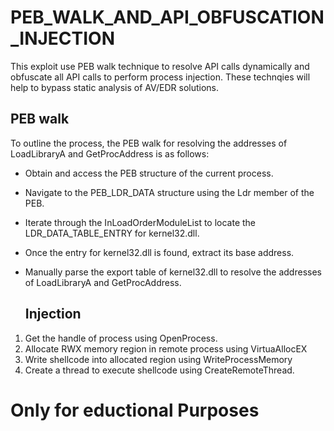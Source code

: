 # PEB_WALK_AND_API_OBFUSCATION_INJECTION
This exploit use PEB walk technique to resolve API calls dynamically and obfuscate all API calls to perform process injection. These technqies will help to bypass static analysis of AV/EDR solutions.

## PEB walk
To outline the process, the PEB walk for resolving the addresses of LoadLibraryA and GetProcAddress is as follows:

* Obtain and access the PEB structure of the current process.
* Navigate to the PEB_LDR_DATA structure using the Ldr member of the PEB.
* Iterate through the InLoadOrderModuleList to locate the LDR_DATA_TABLE_ENTRY for kernel32.dll.
* Once the entry for kernel32.dll is found, extract its base address.
* Manually parse the export table of kernel32.dll to resolve the addresses of LoadLibraryA and GetProcAddress.

  ## Injection

1) Get the handle of process using OpenProcess.
2) Allocate RWX memory region in remote process using VirtuaAllocEX
3) Write shellcode into allocated region using WriteProcessMemory
4) Create a thread to execute shellcode using CreateRemoteThread.

# Only for eductional Purposes
